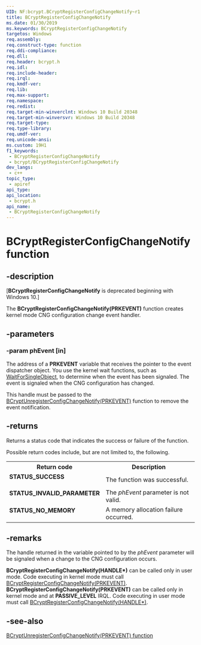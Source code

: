 ```yaml
---
UID: NF:bcrypt.BCryptRegisterConfigChangeNotify~r1
title: BCryptRegisterConfigChangeNotify
ms.date: 01/30/2019
ms.keywords: BCryptRegisterConfigChangeNotify
targetos: Windows
req.assembly: 
req.construct-type: function
req.ddi-compliance: 
req.dll: 
req.header: bcrypt.h
req.idl: 
req.include-header: 
req.irql: 
req.kmdf-ver: 
req.lib: 
req.max-support: 
req.namespace: 
req.redist: 
req.target-min-winverclnt: Windows 10 Build 20348
req.target-min-winversvr: Windows 10 Build 20348
req.target-type: 
req.type-library: 
req.umdf-ver: 
req.unicode-ansi: 
ms.custom: 19H1
f1_keywords:
 - BCryptRegisterConfigChangeNotify
 - bcrypt/BCryptRegisterConfigChangeNotify
dev_langs:
 - c++
topic_type:
 - apiref
api_type:
api_location:
 - bcrypt.h
api_name:
 - BCryptRegisterConfigChangeNotify
---
```


# BCryptRegisterConfigChangeNotify function


## -description

<p class="CCE_Message">[<b>BCryptRegisterConfigChangeNotify</b> is deprecated beginning with Windows 10.]

The <b>BCryptRegisterConfigChangeNotify(PRKEVENT)</b> function creates kernel mode CNG configuration change event handler.

## -parameters

### -param phEvent [in]

The address of a <b>PRKEVENT</b> variable that receives the pointer to the event dispatcher object. 
You use the kernel wait functions, such as <a href="/windows/desktop/api/synchapi/nf-synchapi-waitforsingleobject">WaitForSingleObject</a>, to determine when the event has been signaled. 
The event is signaled when the CNG configuration has changed.

This handle must be passed to the <a href="/windows/desktop/api/bcrypt/nf-bcrypt-bcryptunregisterconfigchangenotify">BCryptUnregisterConfigChangeNotify(PRKEVENT)</a> function to remove the event notification.

## -returns

Returns a status code that indicates the success or failure of the function.


Possible return codes include, but are not limited to, the following.



<table>
<tr>
<th>Return code</th>
<th>Description</th>
</tr>
<tr>
<td width="40%">
<dl>
<dt><b>STATUS_SUCCESS</b></dt>
</dl>
</td>
<td width="60%">
The function was successful.

</td>
</tr>
<tr>
<td width="40%">
<dl>
<dt><b>STATUS_INVALID_PARAMETER</b></dt>
</dl>
</td>
<td width="60%">
The <i>phEvent</i> parameter is not valid.

</td>
</tr>
<tr>
<td width="40%">
<dl>
<dt><b>STATUS_NO_MEMORY</b></dt>
</dl>
</td>
<td width="60%">
A memory allocation failure occurred.

</td>
</tr>
</table>

## -remarks

The handle returned in the variable pointed to by the <i>phEvent</i> parameter will be signaled when a change to the CNG configuration occurs.

<b>BCryptRegisterConfigChangeNotify(HANDLE*)</b> can be called only in user mode. Code executing in kernel mode must call <a href="/windows/desktop/api/bcrypt/nf-bcrypt-bcryptregisterconfigchangenotify">BCryptRegisterConfigChangeNotify(PRKEVENT)</a>.
<b>BCryptRegisterConfigChangeNotify(PRKEVENT)</b> can be called only in kernel mode and at <b>PASSIVE_LEVEL</b> IRQL. 
Code executing in user mode must call <a href="/windows/desktop/api/bcrypt/nf-bcrypt-bcryptregisterconfigchangenotify">BCryptRegisterConfigChangeNotify(HANDLE*)</a>.

## -see-also

<a href="/windows/desktop/api/bcrypt/nf-bcrypt-bcryptunregisterconfigchangenotify">BCryptUnregisterConfigChangeNotify(PRKEVENT) function</a>
